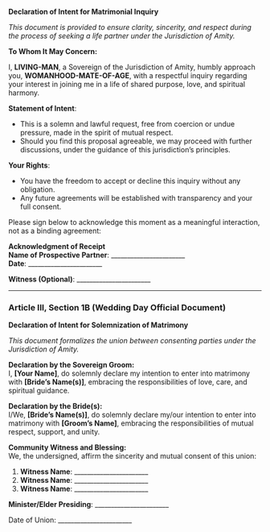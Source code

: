 
**Declaration of Intent for Matrimonial Inquiry**  

*This document is provided to ensure clarity, sincerity, and respect during the process of seeking a life partner under the Jurisdiction of Amity.*  

**To Whom It May Concern:**  

I, **LIVING-MAN**, a Sovereign of the Jurisdiction of Amity, humbly approach you, **WOMANHOOD-MATE-OF-AGE**, with a respectful inquiry regarding your interest in joining me in a life of shared purpose, love, and spiritual harmony.  

**Statement of Intent**:  
- This is a solemn and lawful request, free from coercion or undue pressure, made in the spirit of mutual respect.  
- Should you find this proposal agreeable, we may proceed with further discussions, under the guidance of this jurisdiction’s principles.  

**Your Rights**:  
- You have the freedom to accept or decline this inquiry without any obligation.  
- Any future agreements will be established with transparency and your full consent.  

Please sign below to acknowledge this moment as a meaningful interaction, not as a binding agreement:  

**Acknowledgment of Receipt**  
**Name of Prospective Partner**: _______________________  
**Date**: _______________________  

**Witness (Optional)**: _______________________  

---

### **Article III, Section 1B (Wedding Day Official Document)**  
**Declaration of Intent for Solemnization of Matrimony**  

*This document formalizes the union between consenting parties under the Jurisdiction of Amity.*  

**Declaration by the Sovereign Groom:**  
I, **[Your Name]**, do solemnly declare my intention to enter into matrimony with **[Bride’s Name(s)]**, embracing the responsibilities of love, care, and spiritual guidance.  

**Declaration by the Bride(s):**  
I/We, **[Bride’s Name(s)]**, do solemnly declare my/our intention to enter into matrimony with **[Groom’s Name]**, embracing the responsibilities of mutual respect, support, and unity.  

**Community Witness and Blessing:**  
We, the undersigned, affirm the sincerity and mutual consent of this union:  

1. **Witness Name**: _______________________  
2. **Witness Name**: _______________________  
3. **Witness Name**: _______________________  

**Minister/Elder Presiding**: _______________________  

Date of Union: _______________________  
